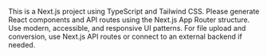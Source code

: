 <!-- Use this file to provide workspace-specific custom instructions to Copilot. For more details, visit https://code.visualstudio.com/docs/copilot/copilot-customization#_use-a-githubcopilotinstructionsmd-file -->

This is a Next.js project using TypeScript and Tailwind CSS. Please generate React components and API routes using the Next.js App Router structure. Use modern, accessible, and responsive UI patterns. For file upload and conversion, use Next.js API routes or connect to an external backend if needed.
